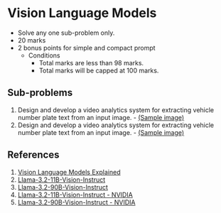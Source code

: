 # Vision Language Models
- Solve any one sub-problem only.
- 20 marks
- 2 bonus points for simple and compact prompt
  - Conditions
    - Total marks are less than 98 marks.
    - Total marks will be capped at 100 marks.    


## Sub-problems 
1. Design and develop a video analytics system for extracting vehicle number plate text from an input image. - [(Sample image)]()
2. Design and develop a video analytics system for extracting vehicle number plate text from an input image. - [(Sample image)]()


## References
1. [Vision Language Models Explained](https://huggingface.co/blog/vlms)
2. [Llama-3.2-11B-Vision-Instruct](https://huggingface.co/meta-llama/Llama-3.2-11B-Vision-Instruct)
3. [Llama-3.2-90B-Vision-Instruct](https://huggingface.co/meta-llama/Llama-3.2-90B-Vision-Instruct)
4. [Llama-3.2-11B-Vision-Instruct - NVIDIA](https://build.nvidia.com/meta/llama-3.2-11b-vision-instruct)
5. [Llama-3.2-90B-Vision-Instruct - NVIDIA](https://build.nvidia.com/meta/llama-3.2-90b-vision-instruct)

